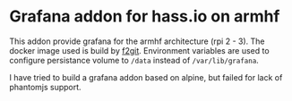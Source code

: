 # Grafana addon for hass.io on armhf

This addon provide grafana for the armhf architecture (rpi 2 - 3). The docker image used is build by [f2git](https://hub.docker.com/r/fg2it/grafana-armhf). Environment variables are used to configure persistance volume to `/data` instead of `/var/lib/grafana`.

I have tried to build a grafana addon based on alpine, but failed for lack of phantomjs support.
